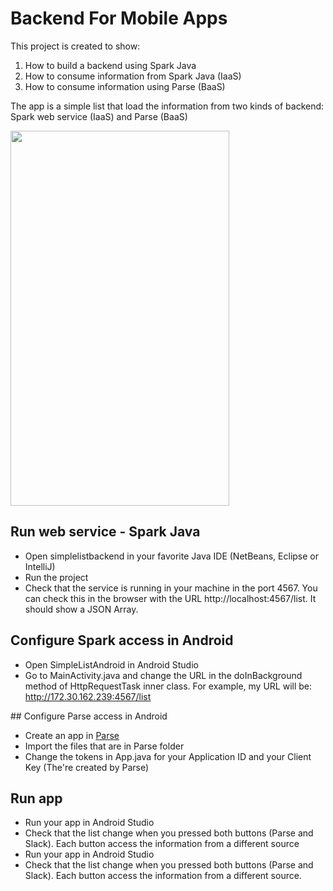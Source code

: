 # Backend For Mobile Apps

This project is created to show:

1. How to build a backend using Spark Java
2. How to consume information from Spark Java (IaaS)
2. How to consume information using Parse (BaaS)

The app is a simple list that load the information from two kinds of backend: Spark web service (IaaS) and Parse (BaaS)

<img src="https://dl.dropboxusercontent.com/u/60646493/backendformobile.gif" width="350" height="600" />

## Run web service - Spark Java

- Open simplelistbackend in your favorite Java IDE (NetBeans, Eclipse or IntelliJ)
- Run the project
- Check that the service is running in your machine in the port 4567. You can check this in the browser with the URL http://localhost:4567/list. It should show a JSON Array.

## Configure Spark access in Android

- Open SimpleListAndroid in Android Studio
- Go to MainActivity.java and change the URL in the doInBackground method of HttpRequestTask inner class. For example, my URL will be: http://172.30.162.239:4567/list

## Configure Parse access in Android

- Create an app in [Parse](http://parse.com/)
- Import the files that are in Parse folder
- Change the tokens in App.java for your Application ID and your Client Key (The're created by Parse)

## Run app

- Run your app in Android Studio
- Check that the list change when you pressed both buttons (Parse and Slack). Each button access the information from a different source
- Run your app in Android Studio
- Check that the list change when you pressed both buttons (Parse and Slack). Each button access the information from a different source.

